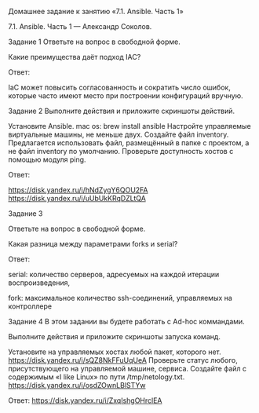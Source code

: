 Домашнее задание к занятию «7.1. Ansible. Часть 1»

 7.1. Ansible. Часть 1 — Александр Соколов.

Задание 1
Ответьте на вопрос в свободной форме.

Какие преимущества даёт подход IAC?

Ответ:

 IaC может повысить согласованность и сократить число ошибок, которые часто имеют место при построении конфигураций вручную.

Задание 2
Выполните действия и приложите скриншоты действий.

Установите Ansible.
mac os: brew install ansible
Настройте управляемые виртуальные машины, не меньше двух.
Создайте файл inventory. Предлагается использовать файл, размещённый в папке с проектом, а не файл inventory по умолчанию.
Проверьте доступность хостов с помощью модуля ping.

Ответ:

https://disk.yandex.ru/i/hNdZygY6QOU2FA
https://disk.yandex.ru/i/uUbUkKRqDZLtQA

Задание 3

Ответьте на вопрос в свободной форме.

Какая разница между параметрами forks и serial?

Ответ:

serial: количество серверов, адресуемых на каждой итерации воспроизведения, 

fork: максимальное количество ssh-соединений, управляемых на контроллере

Задание 4
В этом задании вы будете работать с Ad-hoc коммандами.

Выполните действия и приложите скриншоты запуска команд.

Установите на управляемых хостах любой пакет, которого нет.
https://disk.yandex.ru/i/sQZ8NkFFuUqUeA
Проверьте статус любого, присутствующего на управляемой машине, сервиса.
Создайте файл с содержимым «I like Linux» по пути /tmp/netology.txt.
https://disk.yandex.ru/i/osdZOwnLBlSTYw

Ответ:
https://disk.yandex.ru/i/ZxqIshgOHrclEA